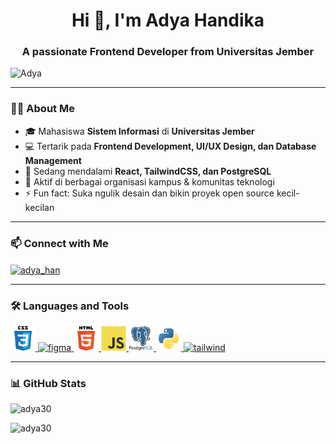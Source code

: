 <h1 align="center">Hi 👋, I'm Adya Handika</h1>
<h3 align="center">A passionate Frontend Developer from Universitas Jember</h3>

![Adya](adyahan.png)

---

### 👨‍💻 About Me
- 🎓 Mahasiswa **Sistem Informasi** di **Universitas Jember**  
- 💻 Tertarik pada **Frontend Development, UI/UX Design, dan Database Management**  
- 🌱 Sedang mendalami **React, TailwindCSS, dan PostgreSQL**  
- 🚀 Aktif di berbagai organisasi kampus & komunitas teknologi  
- ⚡ Fun fact: Suka ngulik desain dan bikin proyek open source kecil-kecilan  

---

### 📫 Connect with Me
<p align="left">
  <a href="https://instagram.com/adya_han" target="_blank">
    <img align="center" src="https://raw.githubusercontent.com/rahuldkjain/github-profile-readme-generator/master/src/images/icons/Social/instagram.svg" alt="adya_han" height="30" width="40" />
  </a>
</p>

---

### 🛠️ Languages and Tools
<p align="left">
  <a href="https://www.w3schools.com/css/" target="_blank" rel="noreferrer"> 
    <img src="https://raw.githubusercontent.com/devicons/devicon/master/icons/css3/css3-original-wordmark.svg" alt="css3" width="40" height="40"/> 
  </a> 
  <a href="https://www.figma.com/" target="_blank" rel="noreferrer"> 
    <img src="https://www.vectorlogo.zone/logos/figma/figma-icon.svg" alt="figma" width="40" height="40"/> 
  </a> 
  <a href="https://www.w3.org/html/" target="_blank" rel="noreferrer"> 
    <img src="https://raw.githubusercontent.com/devicons/devicon/master/icons/html5/html5-original-wordmark.svg" alt="html5" width="40" height="40"/> 
  </a> 
  <a href="https://developer.mozilla.org/en-US/docs/Web/JavaScript" target="_blank" rel="noreferrer"> 
    <img src="https://raw.githubusercontent.com/devicons/devicon/master/icons/javascript/javascript-original.svg" alt="javascript" width="40" height="40"/> 
  </a> 
  <a href="https://www.postgresql.org" target="_blank" rel="noreferrer"> 
    <img src="https://raw.githubusercontent.com/devicons/devicon/master/icons/postgresql/postgresql-original-wordmark.svg" alt="postgresql" width="40" height="40"/> 
  </a> 
  <a href="https://www.python.org" target="_blank" rel="noreferrer"> 
    <img src="https://raw.githubusercontent.com/devicons/devicon/master/icons/python/python-original.svg" alt="python" width="40" height="40"/> 
  </a> 
  <a href="https://tailwindcss.com/" target="_blank" rel="noreferrer"> 
    <img src="https://www.vectorlogo.zone/logos/tailwindcss/tailwindcss-icon.svg" alt="tailwind" width="40" height="40"/> 
  </a> 
</p>

---

### 📊 GitHub Stats
<p align="left">
  <img src="https://github-readme-stats.vercel.app/api?username=adya30&show_icons=true&locale=en" alt="adya30" />
</p>
<p align="left">
  <img src="https://github-readme-streak-stats.herokuapp.com/?user=adya30&" alt="adya30" />
</p>
